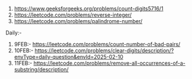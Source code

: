 1. https://www.geeksforgeeks.org/problems/count-digits5716/1
2. https://leetcode.com/problems/reverse-integer/
3. https://leetcode.com/problems/palindrome-number/

Daily:- 

1. 9FEB:- https://leetcode.com/problems/count-number-of-bad-pairs/
2. 10FEB:- https://leetcode.com/problems/clear-digits/description/?envType=daily-question&envId=2025-02-10
3. 11FEB:- https://leetcode.com/problems/remove-all-occurrences-of-a-substring/description/
